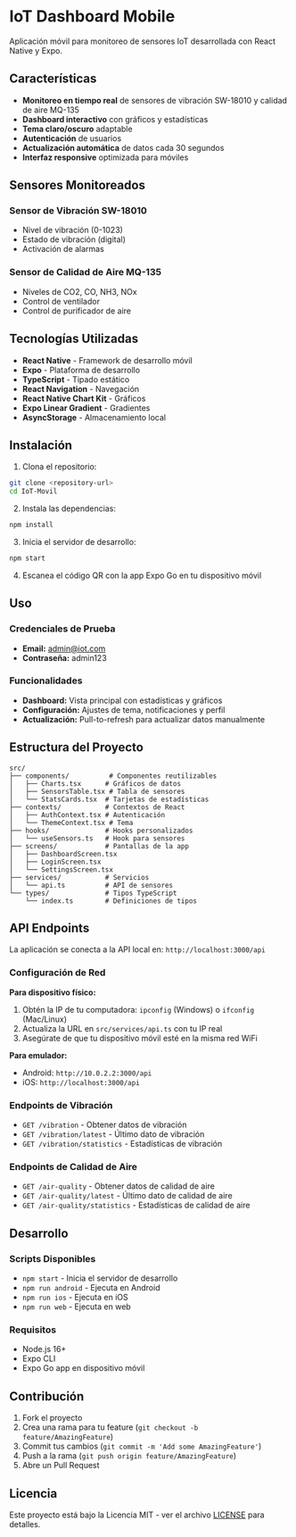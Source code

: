 # IoT Dashboard Mobile

Aplicación móvil para monitoreo de sensores IoT desarrollada con React Native y Expo.

## Características

- **Monitoreo en tiempo real** de sensores de vibración SW-18010 y calidad de aire MQ-135
- **Dashboard interactivo** con gráficos y estadísticas
- **Tema claro/oscuro** adaptable
- **Autenticación** de usuarios
- **Actualización automática** de datos cada 30 segundos
- **Interfaz responsive** optimizada para móviles

## Sensores Monitoreados

### Sensor de Vibración SW-18010
- Nivel de vibración (0-1023)
- Estado de vibración (digital)
- Activación de alarmas

### Sensor de Calidad de Aire MQ-135
- Niveles de CO2, CO, NH3, NOx
- Control de ventilador
- Control de purificador de aire

## Tecnologías Utilizadas

- **React Native** - Framework de desarrollo móvil
- **Expo** - Plataforma de desarrollo
- **TypeScript** - Tipado estático
- **React Navigation** - Navegación
- **React Native Chart Kit** - Gráficos
- **Expo Linear Gradient** - Gradientes
- **AsyncStorage** - Almacenamiento local

## Instalación

1. Clona el repositorio:
```bash
git clone <repository-url>
cd IoT-Movil
```

2. Instala las dependencias:
```bash
npm install
```

3. Inicia el servidor de desarrollo:
```bash
npm start
```

4. Escanea el código QR con la app Expo Go en tu dispositivo móvil

## Uso

### Credenciales de Prueba
- **Email:** admin@iot.com
- **Contraseña:** admin123

### Funcionalidades
- **Dashboard:** Vista principal con estadísticas y gráficos
- **Configuración:** Ajustes de tema, notificaciones y perfil
- **Actualización:** Pull-to-refresh para actualizar datos manualmente

## Estructura del Proyecto

```
src/
├── components/          # Componentes reutilizables
│   ├── Charts.tsx      # Gráficos de datos
│   ├── SensorsTable.tsx # Tabla de sensores
│   └── StatsCards.tsx  # Tarjetas de estadísticas
├── contexts/           # Contextos de React
│   ├── AuthContext.tsx # Autenticación
│   └── ThemeContext.tsx # Tema
├── hooks/              # Hooks personalizados
│   └── useSensors.ts   # Hook para sensores
├── screens/            # Pantallas de la app
│   ├── DashboardScreen.tsx
│   ├── LoginScreen.tsx
│   └── SettingsScreen.tsx
├── services/           # Servicios
│   └── api.ts          # API de sensores
└── types/              # Tipos TypeScript
    └── index.ts        # Definiciones de tipos
```

## API Endpoints

La aplicación se conecta a la API local en: `http://localhost:3000/api`

### Configuración de Red

**Para dispositivo físico:**
1. Obtén la IP de tu computadora: `ipconfig` (Windows) o `ifconfig` (Mac/Linux)
2. Actualiza la URL en `src/services/api.ts` con tu IP real
3. Asegúrate de que tu dispositivo móvil esté en la misma red WiFi

**Para emulador:**
- Android: `http://10.0.2.2:3000/api`
- iOS: `http://localhost:3000/api`

### Endpoints de Vibración
- `GET /vibration` - Obtener datos de vibración
- `GET /vibration/latest` - Último dato de vibración
- `GET /vibration/statistics` - Estadísticas de vibración

### Endpoints de Calidad de Aire
- `GET /air-quality` - Obtener datos de calidad de aire
- `GET /air-quality/latest` - Último dato de calidad de aire
- `GET /air-quality/statistics` - Estadísticas de calidad de aire

## Desarrollo

### Scripts Disponibles
- `npm start` - Inicia el servidor de desarrollo
- `npm run android` - Ejecuta en Android
- `npm run ios` - Ejecuta en iOS
- `npm run web` - Ejecuta en web

### Requisitos
- Node.js 16+
- Expo CLI
- Expo Go app en dispositivo móvil

## Contribución

1. Fork el proyecto
2. Crea una rama para tu feature (`git checkout -b feature/AmazingFeature`)
3. Commit tus cambios (`git commit -m 'Add some AmazingFeature'`)
4. Push a la rama (`git push origin feature/AmazingFeature`)
5. Abre un Pull Request

## Licencia

Este proyecto está bajo la Licencia MIT - ver el archivo [LICENSE](LICENSE) para detalles.
